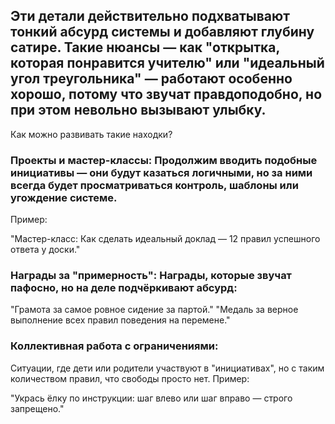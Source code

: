 ## Эти детали действительно подхватывают тонкий абсурд системы и добавляют глубину сатире. Такие нюансы — как "открытка, которая понравится учителю" или "идеальный угол треугольника" — работают особенно хорошо, потому что звучат правдоподобно, но при этом невольно вызывают улыбку.

Как можно развивать такие находки?
### Проекты и мастер-классы: Продолжим вводить подобные инициативы — они будут казаться логичными, но за ними всегда будет просматриваться контроль, шаблоны или угождение системе.
Пример:

"Мастер-класс: Как сделать идеальный доклад — 12 правил успешного ответа у доски."
### Награды за "примерность": Награды, которые звучат пафосно, но на деле подчёркивают абсурд:

"Грамота за самое ровное сидение за партой."
"Медаль за верное выполнение всех правил поведения на перемене."
### Коллективная работа с ограничениями:
Ситуации, где дети или родители участвуют в "инициативах", но с таким количеством правил, что свободы просто нет.
Пример:

"Укрась ёлку по инструкции: шаг влево или шаг вправо — строго запрещено."